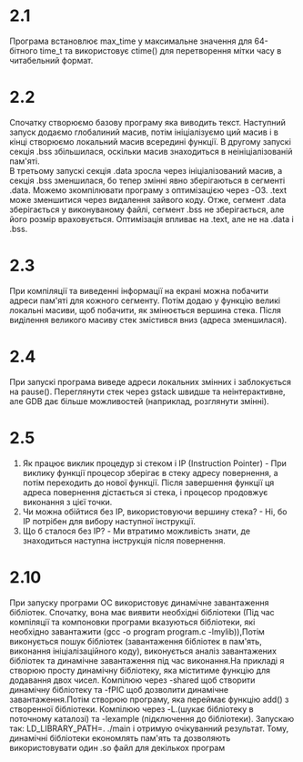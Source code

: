 # 2.1

Програма встановлює max_time у максимальне значення для 64-бітного time_t та використовує ctime() для перетворення мітки часу в читабельний формат.

# 2.2 

Спочатку створюємо базову програму яка виводить текст. Наступний запуск додаємо глобалиний масив, потім ініціалізуємо ций масив і в кінці створюємо локальний масив      всередині функції. 
В другому запускі секція .bss збільшилася, оскільки масив знаходиться в неініціалізованій пам'яті.  
В третьому запускі секція .data зросла через ініціалізований масив, а секція .bss зменшилася, бо тепер змінні явно зберігаються в сегменті .data. 
Можемо зкомпілювати програму з оптимізацією через -O3. .text може зменшитися через видалення зайвого коду. 
Отже, сегмент .data зберігається у виконуваному файлі, сегмент .bss не зберігається, але його розмір враховується. Оптимізація впливає на .text, але не на .data і .bss.

# 2.3

При компіляції та виведенні інформації на екрані можна побачити адреси пам'яті для кожного сегменту. Потім додаю у функцію великі локальні масиви, щоб побачити, як змінюється вершина стека.
Після виділення великого масиву стек змістився вниз (адреса зменшилася).
      
# 2.4

При запускі програма виведе адреси локальних змінних і заблокується на pause(). Переглянути стек через gstack швидше та неінтерактивне, але GDB дає більше можливостей (наприклад, розглянути змінні).

# 2.5 

1. Як працює виклик процедур зі стеком і IP (Instruction Pointer) - При виклику функції процесор зберігає в стеку адресу повернення, а потім переходить до нової функції. Після завершення функції ця адреса повернення дістається зі стека, і процесор продовжує виконання з цієї точки.
2. Чи можна обійтися без IP, використовуючи вершину стека? - Ні, бо IP потрібен для вибору наступної інструкції.
3. Що б сталося без IP? - Ми втратимо можливість знати, де знаходиться наступна інструкція після повернення.

# 2.10

При запуску програми ОС використовує динамічне завантаження бібліотек. Спочатку, вона має виявити необхідні бібліотеки (Під час компіляції та компоновки програми вказуються бібліотеки, які необхідно завантажити (gcc -o program program.c -lmylib)),Потім виконується пошук бібліотек (завантаження бібліотек в пам'ять, виконання ініціалізаційного коду), виконується аналіз завантажених бібліотек та динамічне завантаження під час виконання.На прикладі я створюю просту динамічну бібліотеку, яка міститиме функцію для додавання двох чисел. Компілюю через -shared щоб створити динамічну бібліотеку та -fPIC щоб дозволити динамічне завантаження.Потім створюю програму, яка переймає функцію add() з створенної бібліотеки. Компілюю через -L.(шукає бібліотеку в поточному каталозі) та -lexample (підключення до бібліотеки). Запускаю так: LD_LIBRARY_PATH=. ./main і отримую очікуванний результат. Тому, динамічні бібліотеки економлять пам'ять та дозволяють використовувати один .so файл для декількох програм

